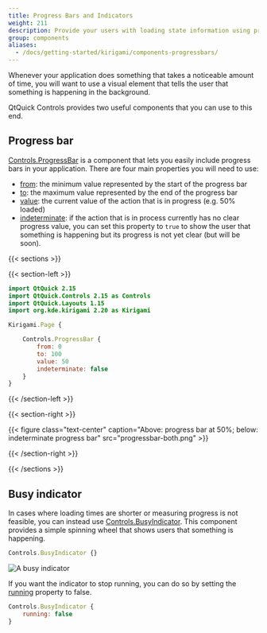 ```yaml
---
title: Progress Bars and Indicators
weight: 211
description: Provide your users with loading state information using progress bars.
group: components
aliases:
  - /docs/getting-started/kirigami/components-progressbars/
---
```


Whenever your application does something that takes a noticeable amount of time, you will want to use a visual element that tells the user that something is happening in the background. 

QtQuick Controls provides two useful components that you can use to this end.

## Progress bar

[Controls.ProgressBar](docs:qtquickcontrols;QtQuick.Controls.ProgressBar) is a component that lets you easily include progress bars in your application. There are four main properties you will need to use:

- [from](https://doc.qt.io/qt-6/qml-qtquick-controls2-progressbar.html#from-prop): the minimum value represented by the start of the progress bar
- [to](https://doc.qt.io/qt-6/qml-qtquick-controls2-progressbar.html#to-prop): the maximum value represented by the end of the progress bar
- [value](https://doc.qt.io/qt-6/qml-qtquick-controls2-progressbar.html#value-prop): the current value of the action that is in progress (e.g. 50% loaded)
- [indeterminate](https://doc.qt.io/qt-6/qml-qtquick-controls2-progressbar.html#indeterminate-prop): if the action that is in process currently has no clear progress value, you can set this property to `true` to show the user that something is happening but its progress is not yet clear (but will be soon).

{{< sections >}}

{{< section-left >}}

```qml
import QtQuick 2.15
import QtQuick.Controls 2.15 as Controls
import QtQuick.Layouts 1.15
import org.kde.kirigami 2.20 as Kirigami

Kirigami.Page {

    Controls.ProgressBar {
        from: 0
        to: 100
        value: 50
        indeterminate: false
    }
}
```

{{< /section-left >}}

{{< section-right >}}

{{< figure class="text-center" caption="Above: progress bar at 50%; below: indeterminate progress bar" src="progressbar-both.png" >}}

{{< /section-right >}}

{{< /sections >}}

## Busy indicator

In cases where loading times are shorter or measuring progress is not feasible, you can instead use [Controls.BusyIndicator](docs:qtquickcontrols;QtQuick.Controls.BusyIndicator). This component provides a simple spinning wheel that shows users that something is happening.

```qml
Controls.BusyIndicator {}
```

![A busy indicator](/docs/getting-started/kirigami/components-progressbars/busyindicator.png)

If you want the indicator to stop running, you can do so by setting the [running](https://doc.qt.io/qt-6/qml-qtquick-controls2-busyindicator.html#running-prop) property to false.

```qml
Controls.BusyIndicator {
    running: false
}
```
